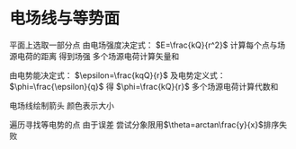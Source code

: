 # 电场线与等势面

平面上选取一部分点
由电场强度决定式： $E=\frac{kQ}{r^2}$
计算每个点与场源电荷的距离 得到场强
多个场源电荷计算矢量和

由电势能决定式： $\epsilon=\frac{kqQ}{r}$
及电势定义式：$\phi=\frac{\epsilon}{q}$
得 $\phi=\frac{kQ}{r}$
多个场源电荷计算代数和

电场线绘制箭头 颜色表示大小

遍历寻找等电势的点
由于误差 尝试分象限用$\theta=arctan\frac{y}{x}$排序失败
